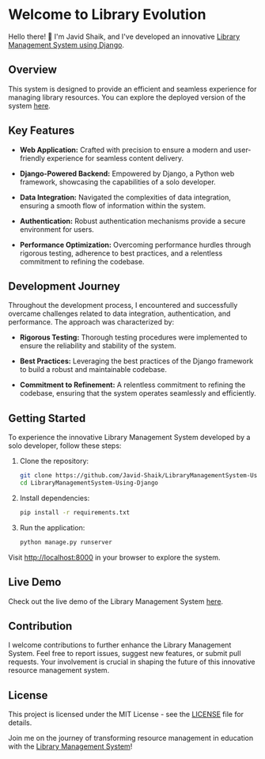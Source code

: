 <!-- Library Evolution: Pioneering a Transformative Approach to Resource Management -->

# Welcome to Library Evolution

Hello there! 👋 I'm Javid Shaik, and I've developed an innovative [Library Management System using Django](https://github.com/Javid-Shaik/LibraryManagementSystem-Using-Django).

## Overview

This system is designed to provide an efficient and seamless experience for managing library resources. You can explore the deployed version of the system [here](https://library-management-system-vo7k.onrender.com/).

## Key Features

- **Web Application:** Crafted with precision to ensure a modern and user-friendly experience for seamless content delivery.

- **Django-Powered Backend:** Empowered by Django, a Python web framework, showcasing the capabilities of a solo developer.

- **Data Integration:** Navigated the complexities of data integration, ensuring a smooth flow of information within the system.

- **Authentication:** Robust authentication mechanisms provide a secure environment for users.

- **Performance Optimization:** Overcoming performance hurdles through rigorous testing, adherence to best practices, and a relentless commitment to refining the codebase.

## Development Journey

Throughout the development process, I encountered and successfully overcame challenges related to data integration, authentication, and performance. The approach was characterized by:

- **Rigorous Testing:** Thorough testing procedures were implemented to ensure the reliability and stability of the system.

- **Best Practices:** Leveraging the best practices of the Django framework to build a robust and maintainable codebase.

- **Commitment to Refinement:** A relentless commitment to refining the codebase, ensuring that the system operates seamlessly and efficiently.

## Getting Started

To experience the innovative Library Management System developed by a solo developer, follow these steps:

1. Clone the repository:

    ```bash
    git clone https://github.com/Javid-Shaik/LibraryManagementSystem-Using-Django.git
    cd LibraryManagementSystem-Using-Django
    ```

2. Install dependencies:

    ```bash
    pip install -r requirements.txt
    ```

3. Run the application:

    ```bash
    python manage.py runserver
    ```

Visit [http://localhost:8000](http://localhost:8000) in your browser to explore the system.

## Live Demo

Check out the live demo of the Library Management System [here](https://library-management-system-vo7k.onrender.com/).

## Contribution

I welcome contributions to further enhance the Library Management System. Feel free to report issues, suggest new features, or submit pull requests. Your involvement is crucial in shaping the future of this innovative resource management system.

## License

This project is licensed under the MIT License - see the [LICENSE](LICENSE) file for details.

Join me on the journey of transforming resource management in education with the [Library Management System](https://library-management-system-vo7k.onrender.com/)!
